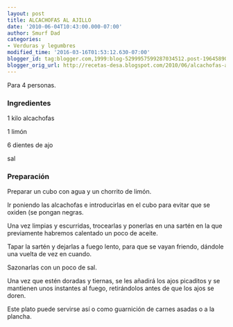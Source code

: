 ```yaml
---
layout: post
title: ALCACHOFAS AL AJILLO
date: '2010-06-04T10:43:00.000-07:00'
author: Smurf Dad
categories:
- Verduras y legumbres
modified_time: '2016-03-16T01:53:12.630-07:00'
blogger_id: tag:blogger.com,1999:blog-5299957599287034512.post-1964589003662511153
blogger_orig_url: http://recetas-desa.blogspot.com/2010/06/alcachofas-al-ajillo.html
---
```


Para 4 personas.

<h3>Ingredientes</h3>
1 kilo alcachofas

1 limón

6 dientes de ajo

sal



<h3>Preparación</h3>
Preparar un cubo con agua y un chorrito de limón.

Ir poniendo las alcachofas e introducirlas en el cubo para evitar que se oxiden (se pongan negras.

Una vez limpias y escurridas, trocearlas y ponerlas en una sartén en la que previamente habremos calentado un poco de aceite.

Tapar la sartén y dejarlas a fuego lento, para que se vayan friendo, dándole una vuelta de vez en cuando.

Sazonarlas con un poco de sal.

Una vez que estén doradas y tiernas, se les añadirá los ajos picaditos y se mantienen unos instantes al fuego, retirándolos antes de que los ajos se doren.

Este plato puede servirse así o como guarnición de carnes asadas o a la plancha.